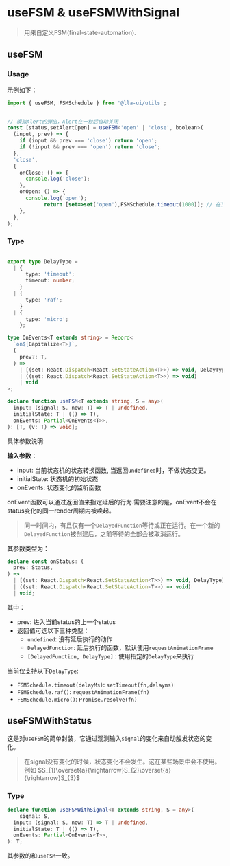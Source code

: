 # useFSM & useFSMWithSignal

> 用来自定义FSM(final-state-automation).


## useFSM

### Usage

示例如下：
```ts
import { useFSM, FSMSchedule } from '@lla-ui/utils';


// 模拟Alert的弹出，Alert在一秒后自动关闭
const [status,setAlertOpen] = useFSM<'open' | 'close', boolean>(
  (input, prev) => {
    if (input && prev === 'close') return 'open';
    if (!input && prev === 'open') return 'close';
  },
  'close',
  {
    onClose: () => {
      console.log('close');
    },
    onOpen: () => {
      console.log('open');
			return [set=>set('open'),FSMSchedule.timeout(1000)]; // 在1s后关闭
    },
  },
);
```

### Type

```ts

export type DelayType =
  | {
      type: 'timeout';
      timeout: number;
    }
  | {
      type: 'raf';
    }
  | {
      type: 'micro';
    };

type OnEvents<T extends string> = Record<
  `on${Capitalize<T>}`,
  (
    prev?: T,
  ) =>
    | [(set: React.Dispatch<React.SetStateAction<T>>) => void, DelayType]
    | ((set: React.Dispatch<React.SetStateAction<T>>) => void)
    | void
>;

declare function useFSM<T extends string, S = any>(
  input: (signal: S, now: T) => T | undefined,
  initialState: T | (() => T),
  onEvents: Partial<OnEvents<T>>,
): [T, (v: T) => void];
```

具体参数说明:

**输入参数**： 
- input: 当前状态机的状态转换函数, 当返回`undefined`时，不做状态变更。
- initialState: 状态机的初始状态
- onEvents: 状态变化的监听函数
  
onEvent函数可以通过返回值来指定延后的行为.需要注意的是，onEvent不会在status变化的同一render周期内被唤起。
> 同一时间内，有且仅有一个`DelayedFunction`等待或正在运行。在一个新的`DelayedFunction`被创建后，之前等待的全部会被取消运行。

其参数类型为：
```ts
declare const onStatus: (
  prev: Status,
) =>
  | [(set: React.Dispatch<React.SetStateAction<T>>) => void, DelayType]
  | ((set: React.Dispatch<React.SetStateAction<T>>) => void)
  | void;

```
其中：
- prev: 进入当前status的上一个status
- 返回值可选以下三种类型：
  - `undefined`: 没有延后执行的动作
  - `DelayedFunction`: 延后执行的函数，默认使用`requestAnimationFrame`
  - `[DelayedFunction, DelayType]` : 使用指定的`DelayType`来执行

当前仅支持以下`DelayType`:

- `FSMSchedule.timeout(delayMs)`: `setTimeout(fn,delayms)`
- `FSMSchedule.raf()`: `requestAnimationFrame(fn)`
- `FSMSchedule.micro()`: `Promise.resolve(fn)`

## useFSMWithStatus

这是对`useFSM`的简单封装，它通过观测输入`signal`的变化来自动触发状态的变化。

> 在signal没有变化的时候，状态变化不会发生。这在某些场景中会不使用。例如
> $S_{1}\overset{a}{\rightarrow}S_{2}\overset{a}{\rightarrow}S_{3}$ 

### Type

```ts
declare function useFSMWithSignal<T extends string, S = any>(
	signal: S,
  input: (signal: S, now: T) => T | undefined,
  initialState: T | (() => T),
  onEvents: Partial<OnEvents<T>>,
): T;
```
其参数的和`useFSM`一致。




